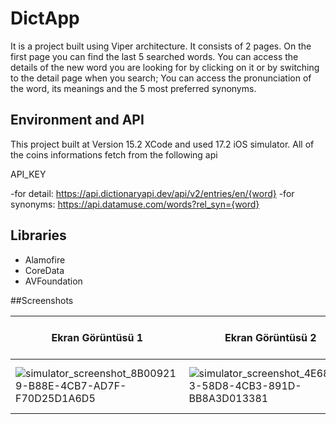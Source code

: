 # DictApp
It is a project built using Viper architecture. It consists of 2 pages. On the first page you can find the last 5 searched words. You can access the details of the new word you are looking for by clicking on it or by switching to the detail page when you search; You can access the pronunciation of the word, its meanings and the 5 most preferred synonyms.

## Environment and API
This project built at Version 15.2 XCode and used 17.2 iOS simulator.
All of the coins informations fetch from the following api

API_KEY

-for detail:
  https://api.dictionaryapi.dev/api/v2/entries/en/{word}
-for synonyms:
  https://api.datamuse.com/words?rel_syn={word}


## Libraries
- Alamofire
- CoreData
- AVFoundation

  
##Screenshots

| Ekran Görüntüsü 1 | Ekran Görüntüsü 2 | Ekran Görüntüsü 3 | Ekran Görüntüsü 4 | Ekran Görüntüsü 5 |
|------------------|------------------|------------------|------------------|------------------|
| ![simulator_screenshot_8B009219-B88E-4CB7-AD7F-F70D25D1A6D5](https://github.com/bbeceokey/DictApp/assets/158613315/11039a0d-1680-4310-a0fe-e31e32bec776) | ![simulator_screenshot_4E686A43-58D8-4CB3-891D-BB8A3D013381](https://github.com/bbeceokey/DictApp/assets/158613315/b6ceb80b-e523-4fe1-a3ed-78ef53cc67c6) | ![simulator_screenshot_997B7A15-9E4D-4CBF-AC6A-986B355F2CA5](https://github.com/bbeceokey/DictApp/assets/158613315/6f9086b9-54b7-4dd2-adac-af5a93785cc8) | ![simulator_screenshot_30BEC87C-EF24-4E25-B8F0-85E1B3F146E6]
